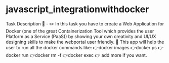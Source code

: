 # javascript_integrationwithdocker
Task Description 📝 -  ✏️ In this task you have to create a Web Application for Docker (one of the great Containerization Tool which provides the user Platform as a Service (PaaS)) by showing your own creativity and UI/UX designing skills to make the webportal user friendly.  📌 This app will help the user to run all the docker commands like:    👉docker images  👉docker ps  👉docker run  👉docker rm -f  👉docker exec  👉 add more if you want.
